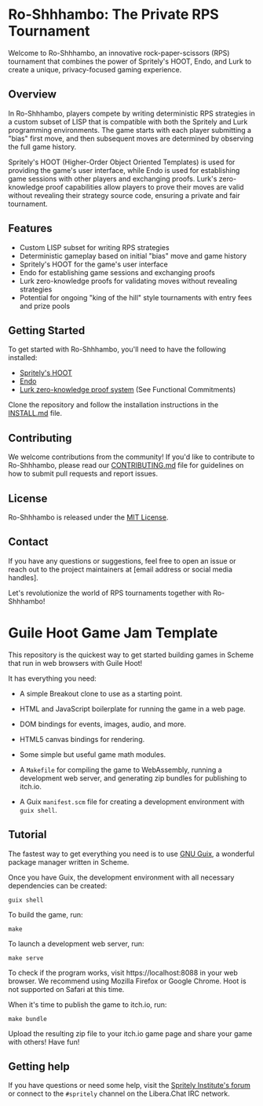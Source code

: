 # Ro-Shhhambo: The Private RPS Tournament

Welcome to Ro-Shhhambo, an innovative rock-paper-scissors (RPS) tournament that combines the power of Spritely's HOOT, Endo, and Lurk to create a unique, privacy-focused gaming experience.

## Overview

In Ro-Shhhambo, players compete by writing deterministic RPS strategies in a custom subset of LISP that is compatible with both the Spritely and Lurk programming environments. The game starts with each player submitting a "bias" first move, and then subsequent moves are determined by observing the full game history.

Spritely's HOOT (Higher-Order Object Oriented Templates) is used for providing the game's user interface, while Endo is used for establishing game sessions with other players and exchanging proofs. Lurk's zero-knowledge proof capabilities allow players to prove their moves are valid without revealing their strategy source code, ensuring a private and fair tournament.

## Features

- Custom LISP subset for writing RPS strategies
- Deterministic gameplay based on initial "bias" move and game history
- Spritely's HOOT for the game's user interface
- Endo for establishing game sessions and exchanging proofs
- Lurk zero-knowledge proofs for validating moves without revealing strategies
- Potential for ongoing "king of the hill" style tournaments with entry fees and prize pools

## Getting Started

To get started with Ro-Shhhambo, you'll need to have the following installed:

- [Spritely's HOOT](https://spritely.institute/news/make-a-game-with-hoot-for-the-lisp-game-jam.html)
- [Endo](https://github.com/endojs/endo)
- [Lurk zero-knowledge proof system](https://blog.lurk-lang.org/posts/prog-intro/) (See Functional Commitments)

Clone the repository and follow the installation instructions in the [INSTALL.md](./INSTALL.md) file.

## Contributing

We welcome contributions from the community! If you'd like to contribute to Ro-Shhhambo, please read our [CONTRIBUTING.md](./CONTRIBUTING.md) file for guidelines on how to submit pull requests and report issues.

## License

Ro-Shhhambo is released under the [MIT License](./LICENSE).

## Contact

If you have any questions or suggestions, feel free to open an issue or reach out to the project maintainers at [email address or social media handles].

Let's revolutionize the world of RPS tournaments together with Ro-Shhhambo!

# Guile Hoot Game Jam Template

This repository is the quickest way to get started building games in
Scheme that run in web browsers with Guile Hoot!

It has everything you need:

* A simple Breakout clone to use as a starting point.

* HTML and JavaScript boilerplate for running the game in a web page.

* DOM bindings for events, images, audio, and more.

* HTML5 canvas bindings for rendering.

* Some simple but useful game math modules.

* A `Makefile` for compiling the game to WebAssembly, running a
  development web server, and generating zip bundles for publishing to
  itch.io.

* A Guix `manifest.scm` file for creating a development environment
  with `guix shell`.

## Tutorial

The fastest way to get everything you need is to use [GNU
Guix](https://guix.gnu.org), a wonderful package manager written in
Scheme.

Once you have Guix, the development environment with all necessary
dependencies can be created:

```
guix shell
```

To build the game, run:

```
make
```

To launch a development web server, run:

```
make serve
```

To check if the program works, visit https://localhost:8088 in your
web browser.  We recommend using Mozilla Firefox or Google Chrome.
Hoot is not supported on Safari at this time.

When it's time to publish the game to itch.io, run:

```
make bundle
```

Upload the resulting zip file to your itch.io game page and share your
game with others!  Have fun!

## Getting help

If you have questions or need some help, visit the [Spritely
Institute's forum](https://community.spritely.institute/) or connect
to the `#spritely` channel on the Libera.Chat IRC network.
